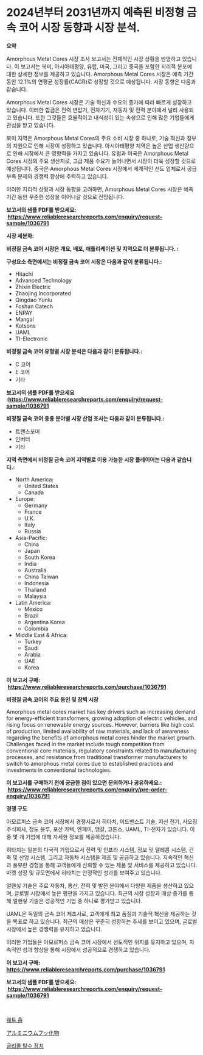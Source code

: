 <p><h1>2024년부터 2031년까지 예측된 비정형 금속 코어 시장 동향과 시장 분석.</h1></p><p><strong>요약</strong></p>
<p><p>Amorphous Metal Cores 시장 조사 보고서는 전체적인 시장 상황을 반영하고 있습니다. 이 보고서는 북미, 아시아태평양, 유럽, 미국, 그리고 중국을 포함한 지리적 분포에 대한 상세한 정보를 제공하고 있습니다. Amorphous Metal Cores 시장은 예측 기간 동안 12.1%의 연평균 성장률(CAGR)로 성장할 것으로 예상됩니다. 시장 동향은 다음과 같습니다.</p><p>Amorphous Metal Cores 시장은 기술 혁신과 수요의 증가에 따라 빠르게 성장하고 있습니다. 이러한 합금은 전력 변압기, 전자기기, 자동차 및 전력 분야에서 널리 사용되고 있습니다. 또한 그것들은 효율적이고 내식성이 있는 속성으로 인해 많은 기업들에게 관심을 받고 있습니다.</p><p>북미 지역은 Amorphous Metal Cores의 주요 소비 시장 중 하나로, 기술 혁신과 정부의 지원으로 인해 시장이 성장하고 있습니다. 아시아태평양 지역은 높은 산업 생산량으로 인해 시장에서 큰 영향력을 가지고 있습니다. 유럽과 미국은 Amorphous Metal Cores 시장의 주요 생산지로, 고급 제품 수요가 늘어나면서 시장이 더욱 성장할 것으로 예상됩니다. 중국은 Amorphous Metal Cores 시장에서 세계적인 선도 업체로서 공급 부족 문제와 경쟁력 향상에 주력하고 있습니다.</p><p>이러한 지리적 상황과 시장 동향을 고려하면, Amorphous Metal Cores 시장은 예측 기간 동안 꾸준한 성장을 이어나갈 것으로 전망됩니다.</p></p>
<p><strong>보고서의 샘플 PDF를 받으세요: &nbsp;<a href="https://www.reliableresearchreports.com/enquiry/request-sample/1036791">https://www.reliableresearchreports.com/enquiry/request-sample/1036791</a></strong></p>
<p><strong>시장 세분화:</strong></p>
<p><strong> 비정질 금속 코어 시장은 개요, 배포, 애플리케이션 및 지역으로 더 분류됩니다. :</strong></p>
<p><strong>구성요소 측면에서는 비정질 금속 코어 시장은 다음과 같이 분류됩니다.:</strong></p>
<p><ul><li>Hitachi</li><li>Advanced Technology</li><li>Zhixin Electric</li><li>Zhaojing Incorporated</li><li>Qingdao Yunlu</li><li>Foshan Catech</li><li>ENPAY</li><li>Mangal</li><li>Kotsons</li><li>UAML</li><li>TI-Electronic</li></ul></p>
<p><strong> 비정질 금속 코어 유형별 시장 분석은 다음과 같이 분류됩니다.:</strong></p>
<p><ul><li>C 코어</li><li>E 코어</li><li>기타</li></ul></p>
<p><strong>보고서의 샘플 PDF를 받으세요 :<a href="https://www.reliableresearchreports.com/enquiry/request-sample/1036791">https://www.reliableresearchreports.com/enquiry/request-sample/1036791</a></strong></p>
<p><strong> 비정질 금속 코어 응용 분야별 시장 산업 조사는 다음과 같이 분류됩니다.:</strong></p>
<p><ul><li>트랜스포머</li><li>인버터</li><li>기타</li></ul></p>
<p><strong>지역 측면에서 비정질 금속 코어 지역별로 이용 가능한 시장 플레이어는 다음과 같습니다.:</strong></p>
<p><ul>
    <li>
        North America:
        <ul>
            <li>United States</li>
            <li>Canada</li>
        </ul>
    </li>
    <li>
        Europe:
        <ul>
            <li>Germany</li>
            <li>France</li>
            <li>U.K.</li>
            <li>Italy</li>
            <li>Russia</li>
        </ul>
    </li>
    <li>
        Asia-Pacific:
        <ul>
            <li>China</li>
            <li>Japan</li>
            <li>South Korea</li>
            <li>India</li>
            <li>Australia</li>
            <li>China Taiwan</li>
            <li>Indonesia</li>
            <li>Thailand</li>
            <li>Malaysia</li>
        </ul>
    </li>
    <li>
        Latin America:
        <ul>
            <li>Mexico</li>
            <li>Brazil</li>
            <li>Argentina Korea</li>
            <li>Colombia</li>
        </ul>
    </li>
    <li>
        Middle East & Africa:
        <ul>
            <li>Turkey</li>
            <li>Saudi</li>
            <li>Arabia</li>
            <li>UAE</li>
            <li>Korea</li>
        </ul>
    </li>
    </ul></p>
<p><strong>이 보고서 구매: &nbsp;<a href="https://www.reliableresearchreports.com/purchase/1036791">https://www.reliableresearchreports.com/purchase/1036791</a></strong></p>
<p><strong>비정질 금속 코어의 주요 동인 및 장벽 시장</strong></p>
<p><p>Amorphous metal cores market has key drivers such as increasing demand for energy-efficient transformers, growing adoption of electric vehicles, and rising focus on renewable energy sources. However, barriers like high cost of production, limited availability of raw materials, and lack of awareness regarding the benefits of amorphous metal cores hinder the market growth. Challenges faced in the market include tough competition from conventional core materials, regulatory constraints related to manufacturing processes, and resistance from traditional transformer manufacturers to switch to amorphous metal cores due to established practices and investments in conventional technologies.</p></p>
<p><strong>이 보고서를 구매하기 전에 궁금한 점이 있으면 문의하거나 공유하세요.: &nbsp;<a href="https://www.reliableresearchreports.com/enquiry/pre-order-enquiry/1036791">https://www.reliableresearchreports.com/enquiry/pre-order-enquiry/1036791</a></strong></p>
<p><strong>경쟁 구도</strong></p>
<p><p>아모르퍼스 금속 코어 시장에서 경쟁사로서 히타치, 어드밴스트 기술, 지신 전기, 사오징 주식회사, 청도 윤루, 포산 카텍, 엔페이, 맹갈, 코튼스, UAML, TI-전자가 있습니다. 이 중 몇 개 기업에 대해 자세한 정보를 제공하겠습니다.</p><p>히타치는 일본의 다국적 기업으로서 전력 및 인프라 시스템, 정보 및 텔레콤 시스템, 건축 및 산업 시스템, 그리고 자동차 시스템을 제조 및 공급하고 있습니다. 지속적인 혁신과 풍부한 경험을 통해 고객들에게 신뢰할 수 있는 제품 및 서비스를 제공하고 있습니다. 마켓 성장 및 규모면에서 히타치는 안정적인 성과를 보여주고 있습니다.</p><p>얼핸싷 기술은 주로 자동차, 통신, 전력 및 발전 분야에서 다양한 제품을 생산하고 있으며, 글로벌 시장에서 높은 평판을 가지고 있습니다. 최근의 시장 성장과 매상 증가를 통해 얼핸싷 기술은 성공적인 기업 중 하나로 평가받고 있습니다.</p><p>UAML은 독일의 금속 코어 제조사로, 고객에게 최고 품질과 기술적 혁신을 제공하는 것을 목표로 하고 있습니다. 최근의 매상은 꾸준히 성장하는 추세를 보이고 있으며, 글로벌 시장에서 높은 경쟁력을 유지하고 있습니다.</p><p>이러한 기업들은 아모르퍼스 금속 코어 시장에서 선도적인 위치를 유지하고 있으며, 지속적인 성과 향상을 통해 시장에서 성공적으로 경쟁하고 있습니다.</p></p>
<p><strong>이 보고서 구매: &nbsp; <a href="https://www.reliableresearchreports.com/purchase/1036791">https://www.reliableresearchreports.com/purchase/1036791</a></strong></p>
<p><strong>보고서의 샘플 PDF를 받으세요: &nbsp;<a href="https://www.reliableresearchreports.com/enquiry/request-sample/1036791">https://www.reliableresearchreports.com/enquiry/request-sample/1036791</a></strong><strong></strong></p>
<p>&nbsp;</p>
<p><p><a href="https://medium.com/@heisenberg6587768/%EC%8A%B5%EC%8B%9D-%ED%98%B8%ED%94%84-%EC%8B%9C%EC%9E%A5-%EA%B7%9C%EB%AA%A8-%EB%B0%8F-%EC%8B%9C%EC%9E%A5-%EB%8F%99%ED%96%A5-%EC%99%84%EC%A0%84%ED%95%9C-%EC%82%B0%EC%97%85-%EA%B0%9C%EC%9A%94-2024-2031-1ed364641578">웨트 홉</a></p><p><a href="https://medium.com/@englandlifestyle_22171/%E3%82%A2%E3%83%AB%E3%83%9F%E3%83%8B%E3%82%A6%E3%83%A0%E3%83%95%E3%83%83%E5%8C%96%E7%89%A9%E5%B8%82%E5%A0%B4%E3%81%AE%E5%B1%95%E6%9C%9B-%E6%A5%AD%E7%95%8C%E6%A6%82%E8%A6%81%E3%81%A8%E4%BA%88%E6%B8%AC-2024%E5%B9%B4%E3%81%8B%E3%82%892031%E5%B9%B4%E3%81%BE%E3%81%A7-2b8a17f224e8">アルミニウムフッ化物</a></p><p><a href="https://medium.com/@tonyolfson67562023/%EA%B8%80%EB%A6%AC%EC%BD%9C-%ED%83%88%EC%88%98%ED%99%94-%EC%9E%A5%EC%B9%98-%EC%8B%9C%EC%9E%A5-%EC%84%B1%EA%B3%B5%EC%A0%81%EC%9D%B8-%EB%B9%84%EC%A6%88%EB%8B%88%EC%8A%A4-%EC%A0%84%EB%9E%B5%EC%9D%98-%ED%95%B5%EC%8B%AC-2031%EB%85%84%EA%B9%8C%EC%A7%80%EC%9D%98-%EC%98%88%EC%B8%A1-d505de8bc306">글리콜 탈수 장치</a></p></p>